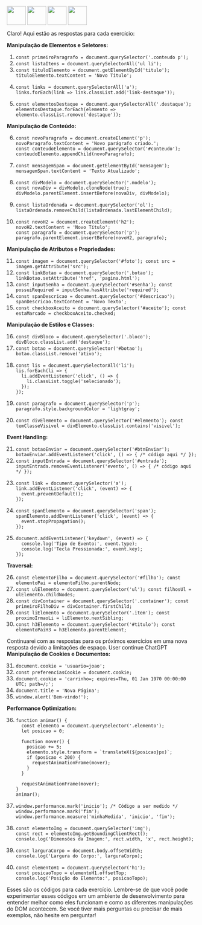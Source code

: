 [<img src="https://cdn-icons-png.flaticon.com/512/25/25694.png" alt="" width="50" align="center">](https://mervy.github.io/js-dom/)   [<img  src="https://icons.veryicon.com/png/o/business/monochrome-financial-and-business-icons/to-work-in-an-office-2.png"  alt=""  width="50" align="center">](https://mervy.github.io/js-dom/pages/exercises1) [<img  src="https://static.thenounproject.com/png/94973-200.png"  alt=""  width="50" align="center">](https://mervy.github.io/js-dom/pages/exercises2) [<img  src="https://icons.veryicon.com/png/o/business/monochrome-financial-and-business-icons/to-work-in-an-office-2.png"  alt=""  width="50" align="center">](https://mervy.github.io/js-dom/pages/exercises3)


Claro! Aqui estão as respostas para cada exercício:

**Manipulação de Elementos e Seletores:**

1. `const primeiroParagrafo = document.querySelector('.conteudo p');`
2. `const listaItens = document.querySelectorAll('ul li');`
3. `const tituloElemento = document.getElementById('titulo'); tituloElemento.textContent = 'Novo Título';`
4. ```
   const links = document.querySelectorAll('a');
   links.forEach(link => link.classList.add('link-destaque'));
   ```
5. ```
   const elementosDestaque = document.querySelectorAll('.destaque');
   elementosDestaque.forEach(elemento => elemento.classList.remove('destaque'));
   ```

**Manipulação de Conteúdo:**

6. ```
   const novoParagrafo = document.createElement('p');
   novoParagrafo.textContent = 'Novo parágrafo criado.';
   const conteudoElemento = document.querySelector('#conteudo');
   conteudoElemento.appendChild(novoParagrafo);
   ```
7. `const mensagemSpan = document.getElementById('mensagem'); mensagemSpan.textContent = 'Texto Atualizado';`
8. ```
   const divModelo = document.querySelector('.modelo');
   const novaDiv = divModelo.cloneNode(true);
   divModelo.parentElement.insertBefore(novaDiv, divModelo);
   ```
9. `const listaOrdenada = document.querySelector('ol'); listaOrdenada.removeChild(listaOrdenada.lastElementChild);`
10. ```
    const novoH2 = document.createElement('h2');
    novoH2.textContent = 'Novo Título';
    const paragrafo = document.querySelector('p');
    paragrafo.parentElement.insertBefore(novoH2, paragrafo);
    ```

**Manipulação de Atributos e Propriedades:**

11. `const imagem = document.querySelector('#foto'); const src = imagem.getAttribute('src');`
12. `const linkBotao = document.querySelector('.botao'); linkBotao.setAttribute('href', 'pagina.html');`
13. `const inputSenha = document.querySelector('#senha'); const possuiRequired = inputSenha.hasAttribute('required');`
14. `const spanDescricao = document.querySelector('#descricao'); spanDescricao.textContent = 'Novo Texto';`
15. `const checkboxAceito = document.querySelector('#aceito'); const estaMarcado = checkboxAceito.checked;`

**Manipulação de Estilos e Classes:**

16. `const divBloco = document.querySelector('.bloco'); divBloco.classList.add('destaque');`
17. `const botao = document.querySelector('#botao'); botao.classList.remove('ativo');`
18. ```
    const lis = document.querySelectorAll('li');
    lis.forEach(li => {
      li.addEventListener('click', () => {
        li.classList.toggle('selecionado');
      });
    });
    ```
19. ```
    const paragrafo = document.querySelector('p');
    paragrafo.style.backgroundColor = 'lightgray';
    ```
20. `const divElemento = document.querySelector('#elemento'); const temClasseVisivel = divElemento.classList.contains('visivel');`

**Event Handling:**

21. `const botaoEnviar = document.querySelector('#btnEnviar'); botaoEnviar.addEventListener('click', () => { /* código aqui */ });`
22. `const inputEntrada = document.querySelector('#entrada'); inputEntrada.removeEventListener('evento', () => { /* código aqui */ });`
23. ```
    const link = document.querySelector('a');
    link.addEventListener('click', (event) => {
      event.preventDefault();
    });
    ```
24. ```
    const spanElemento = document.querySelector('span');
    spanElemento.addEventListener('click', (event) => {
      event.stopPropagation();
    });
    ```
25. ```
    document.addEventListener('keydown', (event) => {
      console.log('Tipo de Evento:', event.type);
      console.log('Tecla Pressionada:', event.key);
    });
    ```

**Traversal:**

26. `const elementoFilho = document.querySelector('#filho'); const elementoPai = elementoFilho.parentNode;`
27. `const ulElemento = document.querySelector('ul'); const filhosUl = ulElemento.childNodes;`
28. `const divContainer = document.querySelector('.container'); const primeiroFilhoDiv = divContainer.firstChild;`
29. `const liElemento = document.querySelector('.item'); const proximoIrmaoLi = liElemento.nextSibling;`
30. `const h3Elemento = document.querySelector('#titulo'); const elementoPaiH3 = h3Elemento.parentElement;`

Continuarei com as respostas para os próximos exercícios em uma nova resposta devido a limitações de espaço.
User
continue
ChatGPT
**Manipulação de Cookies e Documentos:**

31. `document.cookie = 'usuario=joao';`
32. `const preferenciasCookie = document.cookie;`
33. `document.cookie = 'carrinho=; expires=Thu, 01 Jan 1970 00:00:00 UTC; path=/;';`
34. `document.title = 'Nova Página';`
35. `window.alert('Bem-vindo!');`

**Performance Optimization:**

36. ```
    function animar() {
      const elemento = document.querySelector('.elemento');
      let posicao = 0;

      function mover() {
        posicao += 5;
        elemento.style.transform = `translateX(${posicao}px)`;
        if (posicao < 200) {
          requestAnimationFrame(mover);
        }
      }

      requestAnimationFrame(mover);
    }
    animar();
    ```
37. `window.performance.mark('inicio'); /* Código a ser medido */ window.performance.mark('fim'); window.performance.measure('minhaMedida', 'inicio', 'fim');`
38. ```
    const elementoImg = document.querySelector('img');
    const rect = elementoImg.getBoundingClientRect();
    console.log('Dimensões da Imagem:', rect.width, 'x', rect.height);
    ```
39. `const larguraCorpo = document.body.offsetWidth; console.log('Largura do Corpo:', larguraCorpo);`
40. ```
    const elementoH1 = document.querySelector('h1');
    const posicaoTopo = elementoH1.offsetTop;
    console.log('Posição do Elemento:', posicaoTopo);
    ```

Esses são os códigos para cada exercício. Lembre-se de que você pode experimentar esses códigos em um ambiente de desenvolvimento para entender melhor como eles funcionam e como as diferentes manipulações do DOM acontecem. Se você tiver mais perguntas ou precisar de mais exemplos, não hesite em perguntar!
